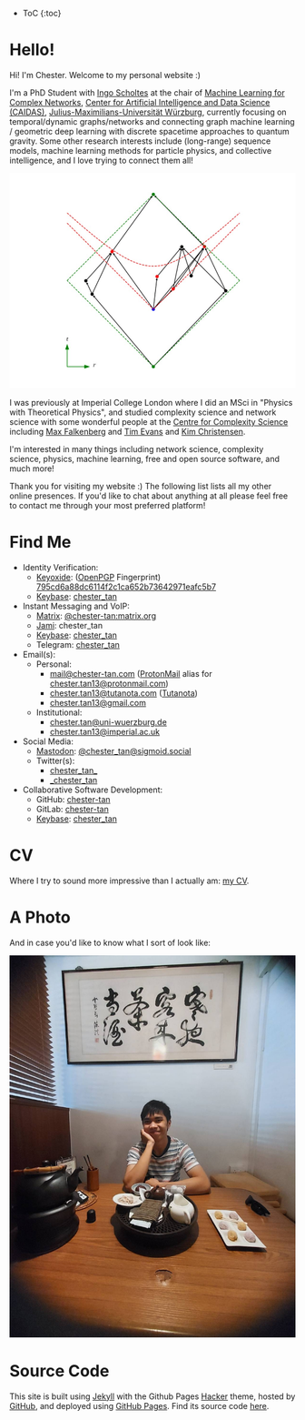 * ToC
{:toc}

# Hello!

Hi! I'm Chester. Welcome to my personal website \:\)

I'm a PhD Student with [Ingo Scholtes](https://www.ingoscholtes.net/) at the chair of [Machine Learning for Complex Networks](https://www.informatik.uni-wuerzburg.de/ml4nets/team/), [Center for Artificial Intelligence and Data Science (CAIDAS)](https://www.uni-wuerzburg.de/caidas/), [Julius-Maximilians-Universität Würzburg](https://www.uni-wuerzburg.de/), currently focusing on temporal/dynamic graphs/networks and connecting graph machine learning / geometric deep learning with discrete spacetime approaches to quantum gravity. Some other research interests include (long-range) sequence models, machine learning methods for particle physics, and collective intelligence, and I love trying to connect them all!

![Spacetime Random Geometric Graph](./SRGG.jpg)

I was previously at Imperial College London where I did an MSci in \"Physics with Theoretical Physics\", and studied complexity science and network science with some wonderful people at the [Centre for Complexity Science](https://www.imperial.ac.uk/complexity-science) including [Max Falkenberg](https://orcid.org/0000-0002-2986-2494) and [Tim Evans](http://netplexity.org/) and [Kim Christensen](https://www.imperial.ac.uk/people/k.christensen).

I'm interested in many things including network science, complexity science, physics, machine learning, free and open source software, and much more!

Thank you for visiting my website \:\) The following list lists all my other online presences. If you'd like to chat about anything at all please feel free to contact me through your most preferred platform!

# Find Me

* Identity Verification:
  * [Keyoxide](https://keyoxide.org): ([OpenPGP](https://openpgp.org) Fingerprint) [795cd6a88dc6114f2c1ca652b73642971eafc5b7](https://keyoxide.org/795cd6a88dc6114f2c1ca652b73642971eafc5b7)
  * [Keybase](https://keybase.io): [chester\_tan](https://keybase.io/chester_tan)
* Instant Messaging and VoIP:
  * [Matrix](https://matrix.org): [@chester-tan:matrix.org](https://matrix.to/#/@chester-tan:matrix.org)
  * [Jami](https://jami.net/): chester\_tan
  * [Keybase](https://keybase.io): [chester\_tan](https://keybase.io/chester_tan)
  * Telegram: [chester\_tan](https://t.me/chester_tan)
* Email(s): 
  * Personal:
    * [mail@chester-tan.com](mailto:mail@chester-tan.com) \([ProtonMail](https://protonmail.com/) alias for [chester.tan13@protonmail.com](mailto:chester.tan13@protonmail.com)\)
    * [chester.tan13@tutanota.com](mailto:chester.tan13@tutanota.com) \([Tutanota](https://tutanota.com/)\)
    * [chester.tan13@gmail.com](mailto:chester.tan13@gmail.com)
  * Institutional:
    * [chester.tan@uni-wuerzburg.de](mailto:chester.tan@uni-wuerzburg.de)
    * [chester.tan13@imperial.ac.uk](mailto:chester.tan13@imperial.ac.uk)
* Social Media:
  * [Mastodon](https://joinmastodon.org/): [@chester\_tan@sigmoid.social](https://sigmoid.social/@chester_tan)
  * Twitter(s): 
    * [chester\_tan\_](https://twitter.com/chester_tan_)
    * [\_chester\_tan](https://twitter.com/_chester_tan)
* Collaborative Software Development:
  * GitHub: [chester-tan](https://github.com/chester-tan)
  * GitLab: [chester-tan](https://gitlab.com/chester-tan)
  * [Keybase](https://keybase.io): [chester\_tan](https://keybase.io/chester_tan)

<!---
# My Blog

If you'd like you can also visit [my blog](https://chester-tan.com/blog) and subscribe to its [atom feed](https://chester-tan.com/feed.xml) \:\)
--->

# CV

Where I try to sound more impressive than I actually am: [my CV](https://chester-tan.com/CV).

# A Photo

And in case you'd like to know what I sort of look like:

![Profile Picture](./hello.jpg)

# Source Code

This site is built using [Jekyll](https://jekyllrb.com/) with the Github Pages [Hacker](https://github.com/pages-themes/hacker) theme, hosted by [GitHub](https://github.com), and deployed using [GitHub Pages](https://docs.github.com/en/pages/setting-up-a-github-pages-site-with-jekyll/about-github-pages-and-jekyll). Find its source code [here](https://github.com/chester-tan/chester-tan.github.io).
